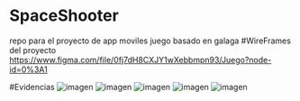 # SpaceShooter
repo para el proyecto de app moviles juego basado en galaga
#WireFrames del proyecto
https://www.figma.com/file/0fj7dH8CXJY1wXebbmpn93/Juego?node-id=0%3A1

#Evidencias
![imagen](https://user-images.githubusercontent.com/68380237/202103769-7825433b-5d78-4781-a643-4784a8429aa0.png)
![imagen](https://user-images.githubusercontent.com/68380237/202103801-d8eb9fec-9aad-4a32-9f40-c3f720391027.png)
![imagen](https://user-images.githubusercontent.com/68380237/202103824-40abaf37-321a-4332-b25b-30ccacb60689.png)
![imagen](https://user-images.githubusercontent.com/68380237/202103865-6b152837-1259-41fc-851e-b06a34045de6.png)
![imagen](https://user-images.githubusercontent.com/68380237/202103888-47cdbeff-6099-4b45-a048-93f1dac906fd.png)
